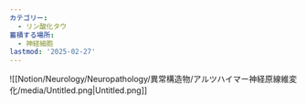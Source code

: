 ```yaml
---
カテゴリー:
  - リン酸化タウ
蓄積する場所:
  - 神経細胞
lastmod: '2025-02-27'
---
```

![[Notion/Neurology/Neuropathology/異常構造物/アルツハイマー神経原線維変化/media/Untitled.png|Untitled.png]]
